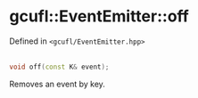 # gcufl::EventEmitter<K>::off
Defined in `<gcufl/EventEmitter.hpp>`
<br/><br/>
```cpp
void off(const K& event);
```
Removes an event by key.
